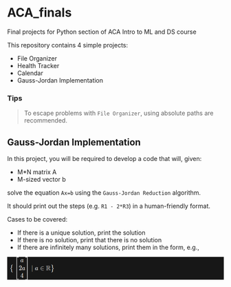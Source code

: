 # ACA_finals
Final projects for Python section of ACA Intro to ML and DS course

This repository contains 4 simple projects:
- File Organizer
- Health Tracker
- Calendar
- Gauss-Jordan Implementation

### Tips
> To escape problems with `File Organizer`, using absolute paths are recommended.

## Gauss-Jordan Implementation

In this project, you will be required to develop a code that will, given:
- M*N matrix A
- M-sized vector b

solve the equation `Ax=b` using the `Gauss-Jordan Reduction` algorithm.

It should print out the steps (e.g. `R1 - 2*R3`) in a human-friendly format.

Cases to be covered:
- If there is a unique solution, print the solution
- If there is no solution, print that there is no solution
- If there are infinitely many solutions, print them in the form, e.g.,

![Math representation](sandbox/image.png)
